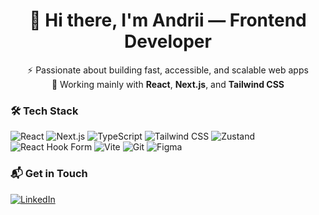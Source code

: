 <h1 align="center">👋 Hi there, I'm Andrii — Frontend Developer</h1>

<p align="center">
  ⚡ Passionate about building fast, accessible, and scalable web apps<br/>
  🚀 Working mainly with <strong>React</strong>, <strong>Next.js</strong>, and <strong>Tailwind CSS</strong>
</p>

### 🛠️ Tech Stack

![React](https://img.shields.io/badge/-React-20232a?style=flat&logo=react)
![Next.js](https://img.shields.io/badge/-Next.js-black?style=flat&logo=next.js)
![TypeScript](https://img.shields.io/badge/-TypeScript-3178c6?style=flat&logo=typescript)
![Tailwind CSS](https://img.shields.io/badge/-Tailwind-06b6d4?style=flat&logo=tailwindcss)
![Zustand](https://img.shields.io/badge/-Zustand-000?style=flat&logo=zustand)
![React Hook Form](https://img.shields.io/badge/-React_Hook_Form-ec5990?style=flat&logo=reacthookform)
![Vite](https://img.shields.io/badge/-Vite-646cff?style=flat&logo=vite)
![Git](https://img.shields.io/badge/-Git-F05032?style=flat&logo=git)
![Figma](https://img.shields.io/badge/-Figma-F24E1E?style=flat&logo=figma)

### 📬 Get in Touch

[![LinkedIn](https://img.shields.io/badge/-LinkedIn-0077B5?style=flat&logo=linkedin)]("https://linkedin.com/in/andrew-tolochkevytch")


